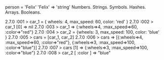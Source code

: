 person = 'Felix' 
'Felix' => 'string'
Numbers.
Strings.
Symbols.
Hashes.
Arrays.
Booleans.

2.7.0 :001 > car_1 = { wheels: 4, max_speed: 60, color: 'red' }
2.7.0 :002 > car_1 [0]
 => nil 
2.7.0 :003 > car_1
 => {:wheels=>4, :max_speed=>60, :color=>"red"} 
2.7.0 :004 > car_2 = {wheels: 3, max_speed: 100, color: 'blue' }
2.7.0 :005 > cars = [car_1, car_2]
2.7.0 :006 > cars
 => [{:wheels=>4, :max_speed=>60, :color=>"red"}, {:wheels=>3, :max_speed=>100, :color=>"blue"}] 
2.7.0 :007 > cars [1]
 => {:wheels=>3, :max_speed=>100, :color=>"blue"} 
2.7.0 :008 > car_2 [ :color ]
 => "blue" 
